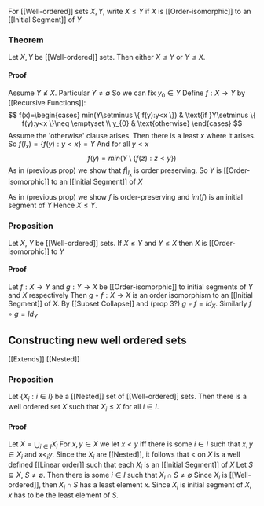 For [[Well-ordered]] sets $X,Y$, write $X\leq Y$ if $X$ is [[Order-isomorphic]] to an [[Initial Segment]] of $Y$ 
### Theorem
Let $X,Y$ be [[Well-ordered]] sets. Then either $X\leq Y$ or $Y\leq X$.

#### Proof
Assume $Y\not\leq X$. Particular $Y\neq \emptyset$
So we can fix $y_{0}\in Y$
Define $f:X\to Y$ by [[Recursive Functions]]:
$$
f(x)=\begin{cases}
min(Y\setminus \{ f(y):y<x \})  & \text{if }Y\setminus \{ f(y):y<x \}\neq \emptyset \\
y_{0} & \text{otherwise}
\end{cases}
$$
Assume the 'otherwise' clause arises. Then there is a least $x$ where it arises. So $f(I_{x})=\{ f(y):y<x \}=Y$
And for all $y<x$
$$
f(y)=min(Y\setminus \{ f(z):z<y \})
$$
As in (previous prop) we show that $f|_{I_{x}}$ is order preserving. So $Y$ is [[Order-isomorphic]] to an [[Initial Segment]] of $X$ 

As in (previous prop) we show $f$ is order-preserving and $im(f)$ is an initial segment of $Y$
Hence $X\leq Y$.

### Proposition
Let $X$, $Y$ be [[Well-ordered]] sets. If $X\leq Y$ and $Y\leq X$ then $X$ is [[Order-isomorphic]] to $Y$ 
#### Proof
Let $f:X\to Y$ and $g:Y\to X$ be [[Order-isomorphic]] to initial segments of $Y$ and $X$ respectively
Then $g\circ f:X\to X$ is an order isomorphism to an [[Initial Segment]] of $X$. By [[Subset Collapse]] and (prop 3?)
$g\circ f=Id_{X}$. Similarly $f\circ g=Id_{Y}$



## Constructing new well ordered sets
[[Extends]]
[[Nested]]
### Proposition
Let $\{ X_{i}:i\in I \}$ be a [[Nested]] set of [[Well-ordered]] sets. Then there is a well ordered set $X$ such that $X_{i}\leq X$ for all $i\in I$.
#### Proof
Let $X=\bigcup_{i\in I}X_{i}$
For $x,y\in X$ we let $x<y$ iff there is some $i\in I$ such that $x,y\in X_{i}$ and $x<_{i}y$.
Since the $X_{i}$ are [[Nested]], it follows that $<$ on $X$ is a well defined [[Linear order]] such that each $X_{i}$ is an [[Initial Segment]] of $X$ 
Let $S\subseteq X$, $S\neq \emptyset$. Then there is some $i\in I$ such that $X_{i}\cap S\neq \emptyset$
Since $X_{i}$ is [[Well-ordered]], then $X_{i}\cap S$ has a least element $x$. Since $X_{i}$ is initial segment of $X$, $x$ has to be the least element of $S$. 